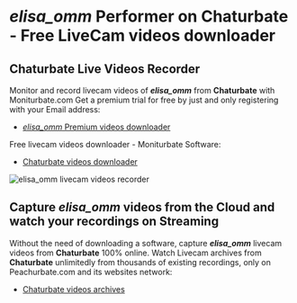 # _elisa_omm_ Performer on Chaturbate - Free LiveCam videos downloader

## Chaturbate Live Videos Recorder

Monitor and record livecam videos of **_elisa_omm_** from **Chaturbate** with Moniturbate.com
Get a premium trial for free by just and only registering with your Email address:
* [_elisa_omm_ Premium videos downloader](https://moniturbate.com/request-demo-licence-key.html)

Free livecam videos downloader - Moniturbate Software:
* [Chaturbate videos downloader](https://moniturbate.com/moniturbate-download-software.html)

![_elisa_omm_ livecam videos recorder](https://peachurnet.com/templates/moniturbate-software.png)


## Capture _elisa_omm_ videos from the Cloud and watch your recordings on Streaming

Without the need of downloading a software, capture **_elisa_omm_** livecam videos from **Chaturbate** 100% online.
Watch Livecam archives from **Chaturbate** unlimitedly from thousands of existing recordings, only on Peachurbate.com and its websites network:
* [Chaturbate videos archives](https://peachurnet.com/)